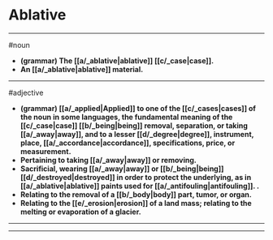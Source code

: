 # Ablative
---
#noun
- **(grammar) The [[a/_ablative|ablative]] [[c/_case|case]].**
- **An [[a/_ablative|ablative]] material.**
---
#adjective
- **(grammar) [[a/_applied|Applied]] to one of the [[c/_cases|cases]] of the noun in some languages, the fundamental meaning of the [[c/_case|case]] [[b/_being|being]] removal, separation, or taking [[a/_away|away]], and to a lesser [[d/_degree|degree]], instrument, place, [[a/_accordance|accordance]], specifications, price, or measurement.**
- **Pertaining to taking [[a/_away|away]] or removing.**
- **Sacrificial, wearing [[a/_away|away]] or [[b/_being|being]] [[d/_destroyed|destroyed]] in order to protect the underlying, as in [[a/_ablative|ablative]] paints used for [[a/_antifouling|antifouling]]. .**
- **Relating to the removal of a [[b/_body|body]] part, tumor, or organ.**
- **Relating to the [[e/_erosion|erosion]] of a land mass; relating to the melting or evaporation of a glacier.**
---
---
